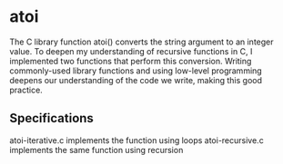 # atoi
The C library function atoi() converts the string argument to an integer value. 
To deepen my understanding of recursive functions in C, I implemented two functions that perform this conversion. 
Writing commonly-used library functions and using low-level programming deepens our understanding of the code we write, making this good practice.

## Specifications
atoi-iterative.c implements the function using loops
atoi-recursive.c implements the same function using recursion
